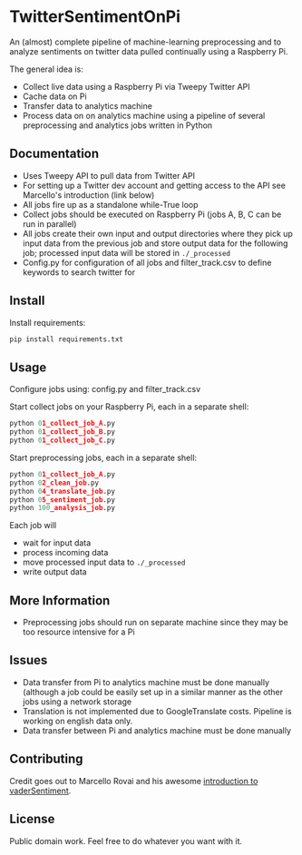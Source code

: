 # TwitterSentimentOnPi

An (almost) complete pipeline of machine-learning preprocessing and  to analyze sentiments on twitter data pulled continually using a Raspberry Pi.

The general idea is:
* Collect live data using a Raspberry Pi via Tweepy Twitter API
* Cache data on Pi
* Transfer data to analytics machine
* Process data on on analytics machine using a pipeline of several preprocessing and analytics jobs written in Python


Documentation
-------------

* Uses Tweepy API to pull data from Twitter API
* For setting up a Twitter dev account and getting access to the API see Marcello's introduction (link below)
* All jobs fire up as a standalone while-True loop
* Collect jobs should be executed on Raspberry Pi (jobs A, B, C can be run in parallel)
* All jobs create their own input and output directories where they pick up input data from the previous job and store output data for the following job; processed input data will be stored in `./_processed`
* Config.py for configuration of all jobs and filter_track.csv to define keywords to search twitter for


Install
--------

Install requirements:

```Python
pip install requirements.txt
```


Usage
--------

Configure jobs using: config.py and filter_track.csv

Start collect jobs on your Raspberry Pi, each in a separate shell:

```Python
python 01_collect_job_A.py
python 01_collect_job_B.py
python 01_collect_job_C.py
```

Start preprocessing jobs, each in a separate shell:

```Python
python 01_collect_job_A.py
python 02_clean_job.py
python 04_translate_job.py
python 05_sentiment_job.py
python 100_analysis_job.py
```

Each job will
* wait for input data
* process incoming data
* move processed input data to `./_processed`
* write output data

More Information
----------------

* Preprocessing jobs should run on separate machine since they may be too resource intensive for a Pi

Issues
----------------
* Data transfer from Pi to analytics machine must be done manually (although a job could be easily set up in a similar manner as the other jobs using a network storage
* Translation is not implemented due to GoogleTranslate costs. Pipeline is working on english data only.
* Data transfer between Pi and analytics machine must be done manually

Contributing
------------

Credit goes out to Marcello Rovai and his awesome [introduction to vaderSentiment](https://towardsdatascience.com/almost-real-time-twitter-sentiment-analysis-with-tweep-vader-f88ed5b93b1c).


License
-------

Public domain work. Feel free to do whatever you want with it.
